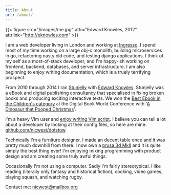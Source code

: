 ```yaml
---
title: About
url: /about/
---
```


{{< figure src="/images/me.jpg" attr="Edward Knowles, 2012" attrlink="http://eknowles.com" >}}

I am a web developer living in London and working at [Ingresso][ingresso]. 
I spend most of my time working on a large obj-c monolith, building
microservices in go, refactoring nasty old code, and testing django
applications. I think of my self as a most-of-stack developer, and I'm
happy-ish working on frontend, backend, databases, and server infrastructure.
I am also beginning to enjoy writing documentation, which is a truely
terrifying prospect. 

From 2010 through 2014 I ran [Stunjelly][stunjelly] with [Edward Knowles][ned].
Stunjelly was a eBook and digital publishing consultancy that specialised
in fixing broken books and producing exciting interactive texts. We won the 
[Best Ebook in the Children's category][award] at the Digital Book World 
Conference with '[A Dinosaur that Pooped Christmas][dinopoop]'.

I'm a heavy Vim user and [enjoy writing Vim script][vim plugins]. I believe
you can tell a lot about a developer by looking at their config files, so here
are mine: [github.com/nicwest/dotstow](https://github.com/nicwest/dotstow).

Technically I'm a furniture designer. I made an decent table once and it was
pretty much downhill from there. I now own a [prusa 3d MkII] and it is quite
simply the best thing ever! I'm enjoying mixing programming with product
design and am creating some truly awful things.

Occasionally I'm not using a computer. Sadly I'm fairly stereotypical. I like
reading (literally only fantasy and historical fiction), cooking, video games,
playing squash, and watching rugby.

Contact me: [nicwest@mailbox.org](mailto:nicwest@mailbox.org)


[stunjelly]: http://stunjelly.com/
[ingresso]: http://ingresso.co.uk/
[ned]: http://eknowles.com
[award]: http://www.randomhouse.co.uk/news/2013/01/the-dinosaur-that-pooped-christmas-wins-publishing-innovation-award
[dinopoop]: https://itunes.apple.com/gb/book/dinosaur-that-pooped-christmas/id573535470
[vimrc]: https://github.com/nicwest/dotstow/blob/master/vim/.vimrc
[vim plugins]: https://github.com/nicwest?tab=repositories&q=&type=source&language=vim+script
[prusa 3d MkII]: http://shop.prusa3d.com/en/3d-printers/59-original-prusa-i3-mk2-kit.html

